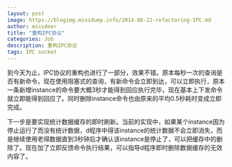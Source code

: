 ```yaml
---
layout: post
image: https://blogimg.minidump.info/2014-08-22-refactoring-IPC.md
author: missdeer
title: "重构IPC协议"
categories: Job
description: 重构IPC协议
tags: IPC socket
---
```

到今天为止，IPC协议的重构也进行了一部分，效果不错。原本每秒一次的查询是否有新命令，现在使用阻塞式的查询，有新命令会立即到达，可以立即执行，原本一条新增instance的命令要大概3秒才能得到回应执行完毕，现在基本上下发命令就立即能得到回应了。同时删除instance命令也由原来的平均0.5秒耗时变成立即完成。

下一步是要实现统计数据缓存的即时刷新。当前的实现中，如果某个instance因为停止运行了而没有统计数据，d程序中得该instance的统计数据不会立即消失，而是继续使用老得数据直到3秒钟后才确认该instance是停止了，可以把缓存中的删除了。现在加了立即反馈命令执行结果，可以指导d程序即时删除数据缓存的无效内容了。
